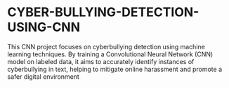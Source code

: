 # CYBER-BULLYING-DETECTION-USING-CNN
This CNN project focuses on cyberbullying detection using machine learning techniques. By training a Convolutional Neural Network (CNN) model on labeled data, it aims to accurately identify instances of cyberbullying in text, helping to mitigate online harassment and promote a safer digital environment
